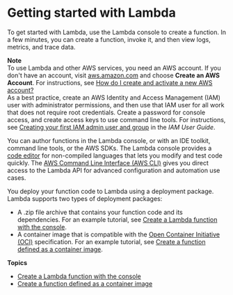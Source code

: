 # Getting started with Lambda<a name="getting-started"></a>

To get started with Lambda, use the Lambda console to create a function\. In a few minutes, you can create a function, invoke it, and then view logs, metrics, and trace data\.

**Note**  
To use Lambda and other AWS services, you need an AWS account\. If you don't have an account, visit [aws\.amazon\.com](https://aws.amazon.com/) and choose **Create an AWS Account**\. For instructions, see [How do I create and activate a new AWS account?](http://aws.amazon.com/premiumsupport/knowledge-center/create-and-activate-aws-account/)  
As a best practice, create an AWS Identity and Access Management \(IAM\) user with administrator permissions, and then use that IAM user for all work that does not require root credentials\. Create a password for console access, and create access keys to use command line tools\. For instructions, see [Creating your first IAM admin user and group](https://docs.aws.amazon.com/IAM/latest/UserGuide/getting-started_create-admin-group.html) in the *IAM User Guide*\.

You can author functions in the Lambda console, or with an IDE toolkit, command line tools, or the AWS SDKs\. The Lambda console provides a [code editor](foundation-console.md#code-editor) for non\-compiled languages that lets you modify and test code quickly\. The [AWS Command Line Interface \(AWS CLI\)](gettingstarted-awscli.md) gives you direct access to the Lambda API for advanced configuration and automation use cases\.

You deploy your function code to Lambda using a deployment package\. Lambda supports two types of deployment packages:
+ A \.zip file archive that contains your function code and its dependencies\. For an example tutorial, see [Create a Lambda function with the console](getting-started-create-function.md)\.
+ A container image that is compatible with the [Open Container Initiative \(OCI\)](https://opencontainers.org/) specification\. For an example tutorial, see [Create a function defined as a container image](gettingstarted-images.md)\.

**Topics**
+ [Create a Lambda function with the console](getting-started-create-function.md)
+ [Create a function defined as a container image](gettingstarted-images.md)